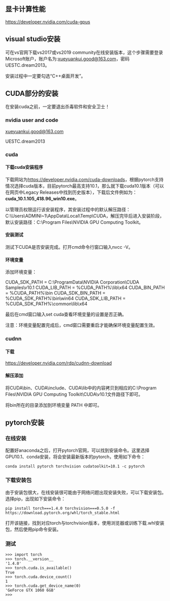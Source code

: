 

## 显卡计算性能

https://developer.nvidia.com/cuda-gpus 



## visual studio安装

可在vs官网下载vs2017或vs2019 community在线安装版本，这个步骤需要登录Microsoft账户，账户名为:xueyuankui.good@163.com，密码UESTC.dream2013。

安装过程中一定要勾选“C++桌面开发”。

## CUDA部分的安装

在安装cuda之前，一定要退出杀毒软件和安全卫士！

### nvidia user and code

xueyuankui.good@163.com

UESTC.dream2013

### cuda

#### 下载cuda安装程序

下载网站为<https://developer.nvidia.com/cuda-downloads>，根据pytorch支持情况选择cuda版本，目前pytorch最高支持10.1，那么就下载cuda10.1版本（可以在网页中Legacy Releases中找到历史版本），下载后文件例如为：**cuda_10.1.105_418.96_win10.exe**。

以管理员权限运行该安装程序，其安装过程中的默认解压路径：C:\Users\ADMINI~1\AppData\Local\Temp\CUDA，解压完毕后进入安装阶段，默认安装路径：C:\Program Files\NVIDIA GPU Computing Toolkit。

#### 安装测试

测试下CUDA是否安装完成。打开cmd命令行窗口输入nvcc -V。

#### 环境变量

添加环境变量：

CUDA_SDK_PATH = C:\ProgramData\NVIDIA Corporation\CUDA Samples\v10.1
 CUDA_LIB_PATH = %CUDA_PATH%\lib\x64
 CUDA_BIN_PATH = %CUDA_PATH%\bin
 CUDA_SDK_BIN_PATH = %CUDA_SDK_PATH%\bin\win64
 CUDA_SDK_LIB_PATH = %CUDA_SDK_PATH%\common\lib\x64

最后在cmd窗口输入set cuda查看环境变量的设置是否正确。

注意：环境变量配置完成后，cmd窗口需要重启才能确保环境变量配置生效。

### cudnn

#### 下载

<https://developer.nvidia.com/rdp/cudnn-download>

#### 解压添加

将CUDA\bin、CUDA\include、CUDA\lib中的内容拷贝到相应的C:\Program Files\NVIDIA GPU Computing Toolkit\CUDA\v10.1文件路径下即可。

将bin所在的目录添加到环境变量 PATH 中即可。



## pytorch安装

### 在线安装

配置好anaconda之后，打开pytorch官网，可以找到安装命令。这里选择GPU10.1、conda安装，将会安装最新版本的pytorch，使用如下命令：

```
conda install pytorch torchvision cudatoolkit=10.1 -c pytorch
```

### 下载安装包

由于安装包很大，在线安装很可能由于网络问题出现安装失败，可以下载安装包。选择pip，出现如下安装命令：

```
pip install torch===1.4.0 torchvision===0.5.0 -f https://download.pytorch.org/whl/torch_stable.html
```

打开该链接，找到对应torch与torchvision版本，使用浏览器或训练下载.whl安装包，然后使用pip命令安装。

### 测试

```
>>> import torch
>>> torch.__version__
'1.4.0'
>>> torch.cuda.is_available()
True
>>> torch.cuda.device_count()
1
>>> torch.cuda.get_device_name(0)
'GeForce GTX 1060 6GB'
>>>
```

